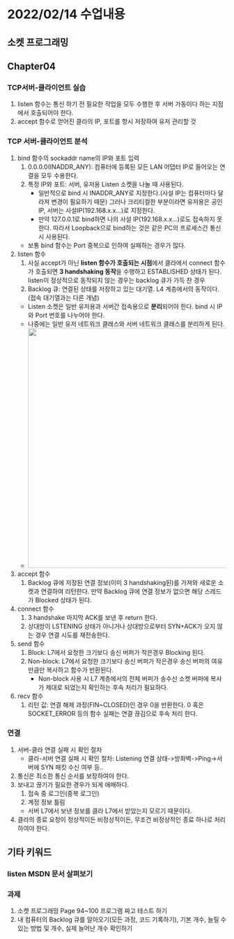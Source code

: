 # 2022/02/14 수업내용
## 소켓 프로그래밍
## Chapter04 
### TCP서버-클라이언트 실습
1. listen 함수는 통신 하기 전 필요한 작업을 모두 수행한 후 서버 가동이다 하는 지점에서 호출되어야 한다.
2. accept 함수로 얻어진 클라의 IP, 포트를 항시 저장하여 유저 관리할 것

### TCP 서버-클라이언트 분석
1. bind 함수의 sockaddr name의 IP와 포트 입력
    1) 0.0.0.0(INADDR_ANY): 컴퓨터에 등록된 모든 LAN 어댑터 IP로 들어오는 연결을 모두 수용한다.
    2) 특정 IP와 포트: 서버, 유저용 Listen 소켓을 나눌 때 사용된다.
        * 일반적으로 bind 시 INADDR_ANY로 지정한다.(사설 IP는 컴퓨터마다 달라져 변경이 필요하기 때문) 그러나 크리티컬한 부분이라면 유저용은 공인IP, 서버는 사설IP(192.168.x.x...)로 지정한다. 
        * 만약 127.0.0.1로 bind하면 나의 사설 IP(192.168.x.x...)로도 접속하지 못한다. 따라서 Loopback으로 bind하는 것은 같은 PC의 프로세스간 통신 시 사용된다.
    * 보통 bind 함수는 Port 중복으로 인하여 실패하는 경우가 많다.
2. listen 함수
    1) 사실 accept가 아닌 **listen 함수가 호출되는 시점**에서 클라에서 connect 함수가 호출되면 **3 handshaking 동작**을 수행하고 ESTABLISHED 상태가 된다. listen이 정상적으로 동작되지 않는 경우는 backlog 큐가 가득 찬 경우
    2) Backlog 큐: 연결된 상태를 저장하고 있는 대기열. L4 계층에서의 동작이다. (접속 대기열과는 다른 개념)
    * Listen 소켓은 일반 유저용과 서버간 접속용으로 **분리**되어야 한다. bind 시 IP와 Port 번호를 나누어야 한다.
    * 나중에는 일반 유저 네트워크 클래스와 서버 네트워크 클래스를 분리하게 된다.
    * <img width=550 src="https://user-images.githubusercontent.com/95362065/153834524-5da817dd-4209-4d4d-a5d4-db115d1ad7d4.png">
3. accept 함수
    1) Backlog 큐에 저장된 연결 정보(이미 3 handshaking된)를 가져와 새로운 소켓과 연결하여 리턴한다. 만약 Backlog 큐에 연결 정보가 없으면 해당 스레드가 Blocked 상태가 된다.
4. connect 함수
    1) 3 handshake 마지막 ACK를 보낸 후 return 한다.
    2) 상대방이 LSTENING 상태가 아니거나 상대방으로부터 SYN+ACK가 오지 않는 경우 연결 시도를 재전송한다.
5. send 함수
    1) Block: L7에서 요청한 크기보다 송신 버퍼가 작은경우 Blocking 된다.
    2) Non-block: L7에서 요청한 크기보다 송신 버퍼가 작은경우 송신 버퍼의 여유만큼만 복사하고 함수가 반환된다.
        * Non-block 사용 시 L7 계층에서의 전체 버퍼가 송수신 소켓 버퍼에 복사가 제대로 되었는지 확인하는 후속 처리가 필요하다.
6. recv 함수
    1) 리턴 값: 연결 해제 과정(FIN~CLOSED)인 경우 0을 반환한다. 0 혹은 SOCKET_ERROR 등의 함수 실패는 연결 끊김으로 후속 처리 한다.

### 연결
1. 서버-클라 연결 실패 시 확인 절차
    * 클라-서버 연결 실패 시 확인 절차: Listening 연결 상태->방화벽->Ping->서버에 SYN 패킷 수신 여부 등..
2. 통신은 최소한 통신 순서를 보장하여야 한다.
3. 보내고 끊기가 필요한 경우가 되게 애매하다.
    1) 접속 중 로그인(중복 로그인)
    2) 계정 정보 틀림
    * 서버 L7에서 보낸 정보를 클라 L7에서 받았는지 모르기 때문이다.
4. 클라의 종료 요청이 정상적이든 비정상적이든, 무조건 비정상적인 종료 하나로 처리하여야 한다.

## 기타 키워드
### listen MSDN 문서 살펴보기

### 과제
1. 소켓 프로그래밍 Page 94~100 프로그램 짜고 테스트 하기
2. 내 컴퓨터의 Backlog 큐를 알아오기(모든 과정, 코드 기록하기), 기본 개수, 늘릴 수 있는 방법 및 개수, 실제 늘어난 개수 확인하기
